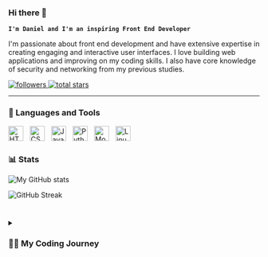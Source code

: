 ### Hi there 👋

**`I'm Daniel and I'm an inspiring Front End Developer`**

I'm passionate about front end development and have extensive expertise in creating engaging and interactive user interfaces. I love building web applications and improving on my coding skills. I also have core knowledge of security and networking from my previous studies.  

<p align="left">
  <a href="https://github.com/wagonwheels40?tab=followers">
    <img alt="followers" title="Follow me on Github" src="https://custom-icon-badges.demolab.com/github/followers/wagonwheels40?color=236ad3&labelColor=1155ba&style=for-the-badge&logo=person-add&label=Follow&logoColor=white"/>
  </a>
  <a href="https://github.com/wagonwheels40?tab=repositories&sort=stargazers">
    <img alt="total stars" title="Total stars on GitHub" src="https://custom-icon-badges.demolab.com/github/stars/wagonwheels40?color=55960c&style=for-the-badge&labelColor=488207&logo=star"/>
  </a>
</p>

---

### 🧰 Languages and Tools

<!-- Add the icons and links to your preferred languages and tools -->
<img align="left" alt="HTML5" width="30px" style="padding-right:10px;" src="https://cdn.jsdelivr.net/gh/devicons/devicon/icons/html5/html5-original.svg"/>
<img align="left" alt="CSS3" width="30px" style="padding-right:10px;" src="https://cdn.jsdelivr.net/gh/devicons/devicon/icons/css3/css3-original.svg"/>
<img align="left" alt="JavaScript" width="30px" style="padding-right:10px;" src="https://cdn.jsdelivr.net/gh/devicons/devicon/icons/javascript/javascript-original.svg"/>
<img align="left" alt="Python" width="30px" style="padding-right:10px;" src="https://cdn.jsdelivr.net/gh/devicons/devicon/icons/python/python-original.svg"/>
<img align="left" alt="MongoDB" width="30px" style="padding-right:10px;" src="https://cdn.jsdelivr.net/gh/devicons/devicon/icons/mongodb/mongodb-original.svg"/>
<img align="left" alt="Linux" width="30px" style="padding-right:10px;" src="https://cdn.jsdelivr.net/gh/devicons/devicon/icons/linux/linux-original.svg"/>
<!-- Add more icons here -->

<br />

#

### 📊 Stats

![My GitHub stats](https://github-readme-stats.vercel.app/api?username=wagonwheels40&show_icons=true&theme=gruvbox)

![GitHub Streak](https://streak-stats.demolab.com?user=wagonwheels40&theme=gruvbox&border_radius=4.5) 

#

<details>
  <summary><h3>👨‍💻 My Coding Journey</h3></summary>
  I started coding when I was studying an IT course at TasTafe in Tasmania.  I learned basic python and how to make websites there, and I quickly became invested in coding there after.  I continued self studing with FreeCodeCamp and The Odin Project. I would use these resources to learn more and also practice making small projects on here.  I've gained proficiency in HTML, CSS, and JavaScript.  I also have some knowledge of databases.  With time, I expanded my knowledge and explored other technologies.  I regularly use virtual machines to become more familiar with other operating systems like Unix/Linux.  My coding and IT journey has been challenging but also very rewarding.  I will continue to upload my projects on here to document my progress and share what I've learned.  Feel free to get in touch with me on my website below.

  [website]: https://your-website.com
</details>




<!--
**Wagonwheels40/wagonwheels40** is a ✨ _special_ ✨ repository because its `README.md` (this file) appears on your GitHub profile.

Here are some ideas to get you started:

- 🔭 I’m currently working on ...
- 🌱 I’m currently learning ...
- 👯 I’m looking to collaborate on ...
- 🤔 I’m looking for help with ...
- 💬 Ask me about ...
- 📫 How to reach me: ...
- 😄 Pronouns: ...
- ⚡ Fun fact: ...
-->
